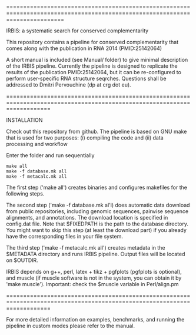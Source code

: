 
=============================================================================================================================

IRBIS: a systematic search for conserved complementarity

This repository contains a pipeline for conserved complementarity that comes along with
the publication in RNA 2014 (PMID:25142064)

A short manual is included (see Manual/ folder) to give minimal description of the IRBIS pipeline.
Currently the pipeline is designed to replicate the results of the publication PMID:25142064, but
it can be re-configured to perform user-specific RNA structure seqrches. Questions shall be addressed 
to Dmitri Pervouchine (dp at crg dot eu).


=========================================================================================================================

INSTALLATION

Check out this repository from github. The pipeline is based on GNU make that is used for two 
purposes: (i) compiling the code and (ii) data processing and workflow

Enter the folder and run sequentially

 	make all
	make -f database.mk all
	make -f metacalc.mk all

The first step ('make all') creates binaries and configures makefiles for the following steps. 

The second step ('make -f database.mk al'l) does automatic data download from public repositories, including
genomic sequences, pairwise sequence alignments, and annotations. The download location is specified
in config.dat file. Note that $FIXEDPATH is the path to the database directory. You might want to skip 
this step (at least the download part) if you already have the corresponding files in your file
system. 

The third step ('make -f metacalc.mk all') creates metadata in the $METADATA directory and runs IRBIS pipeline.
Output files will be located on $OUTDIR.


IRBIS depends on g++, perl, latex + tikz + pgfplots (pgfplots is optional), and muscle (if muscle software is
not in the system, you can obtain it by 'make muscle'). Important: check the $muscle variable in Perl/align.pm

=========================================================================================================================

For more detailed information on examples, benchmarks, and running the pipeline in custom modes
please refer to the manual.
